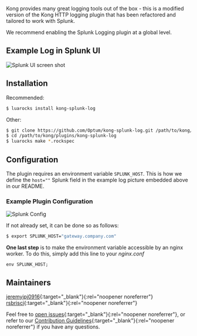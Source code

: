 Kong provides many great logging tools out of the box - this is a modified version of the Kong HTTP logging plugin that has been refactored and tailored to work with Splunk.

We recommend enabling the Splunk Logging plugin at a global level.

## Example Log in Splunk UI

![Splunk UI screen shot](https://konghq.com/wp-content/uploads/2018/09/SplunkLogSample.png)

## Installation

Recommended:

```bash
$ luarocks install kong-splunk-log
```

Other:

```bash
$ git clone https://github.com/Optum/kong-splunk-log.git /path/to/kong/plugins/kong-splunk-log
$ cd /path/to/kong/plugins/kong-splunk-log
$ luarocks make *.rockspec
```

## Configuration

The plugin requires an environment variable `SPLUNK_HOST`. This is how we define the `host=""` Splunk field in the example log picture embedded above in our README.

### Example Plugin Configuration

![Splunk Config](https://konghq.com/wp-content/uploads/2018/09/SplunkConfig.png)

If not already set, it can be done so as follows:

```bash
$ export SPLUNK_HOST="gateway.company.com"
```

**One last step** is to make the environment variable accessible by an nginx worker. To do this, simply add this line to your _nginx.conf_

```
env SPLUNK_HOST;
```

## Maintainers

[jeremyjpj0916](https://github.com/jeremyjpj0916){:target="_blank"}{:rel="noopener noreferrer"}  
[rsbrisci](https://github.com/rsbrisci){:target="_blank"}{:rel="noopener noreferrer"}  

Feel free to [open issues](https://github.com/Optum/kong-splunk-log/issues){:target="_blank"}{:rel="noopener noreferrer"}, or refer to our [Contribution Guidelines](https://github.com/Optum/kong-splunk-log/blob/master/CONTRIBUTING.md){:target="_blank"}{:rel="noopener noreferrer"} if you have any questions.
